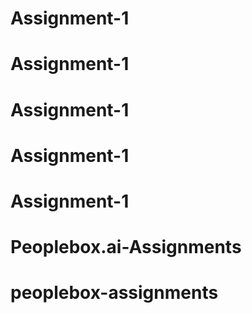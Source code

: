 # Assignment-1
# Assignment-1
# Assignment-1
# Assignment-1
# Assignment-1
# Peoplebox.ai-Assignments
# peoplebox-assignments
